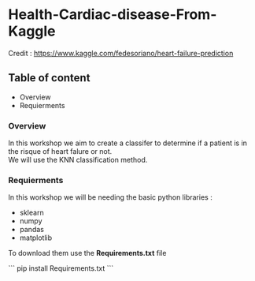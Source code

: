 # Health-Cardiac-disease-From-Kaggle

Credit : https://www.kaggle.com/fedesoriano/heart-failure-prediction

<h2>Table of content</h2>
<ul>
  <li>Overview</li>
  <li>Requierments</li>
</ul>

<h3>Overview</h3>
<p>In this workshop we aim to create a classifer to determine if a patient is in the risque of heart falure or not.</br>
We will use the KNN classification method.
</p>

<h3>Requierments</h3>
<p>In this workshop we will be needing the basic python libraries :</p>
<ul>
  <li>sklearn</li>
  <li>numpy</li>
  <li>pandas</li>
  <li>matplotlib</li>
</ul>
<p>To download them use the <b>Requirements.txt</b> file</p>
```
pip install Requirements.txt
```

